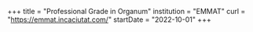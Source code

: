 +++
title = "Professional Grade in Organum"
institution = "EMMAT"
curl = "https://emmat.incaciutat.com/"
startDate = "2022-10-01"
+++